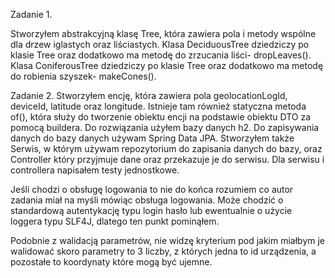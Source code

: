 Zadanie 1.

Stworzyłem abstrakcyjną klasę Tree, która zawiera pola i metody wspólne dla drzew iglastych oraz liściastych.
Klasa DeciduousTree dziedziczy po klasie Tree oraz dodatkowo ma metodę do zrzucania liści- dropLeaves().
Klasa ConiferousTree dziedziczy po klasie Tree oraz dodatkowo ma metodę do robienia szyszek- makeCones().

Zadanie 2.
Stworzyłem encję, która zawiera pola geolocationLogId, deviceId, latitude oraz longitude. 
Istnieje tam również statyczna metoda of(), która służy do tworzenie obiektu encji na podstawie obiektu DTO za pomocą buildera.
Do rozwiązania użyłem bazy danych h2.
Do zapisywania danych do bazy danych używam Spring Data JPA.
Stworzyłem także Serwis, w którym używam repozytorium do zapisania danych do bazy, oraz Controller który przyjmuje dane oraz przekazuje je do serwisu.
Dla serwisu i controllera napisałem testy jednostkowe.

Jeśli chodzi o obsługę logowania to nie do końca rozumiem co autor zadania miał na myśli mówiąc obsługa logowania.
Może chodzić o standardową autentykację typu login hasło lub ewentualnie o użycie loggera typu SLF4J, dlatego ten punkt pominąłem.

Podobnie z walidacją parametrów, nie widzę kryterium pod jakim miałbym je walidować skoro parametry to 3 liczby, z których jedna to id urządzenia,
a pozostałe to koordynaty które mogą być ujemne.


